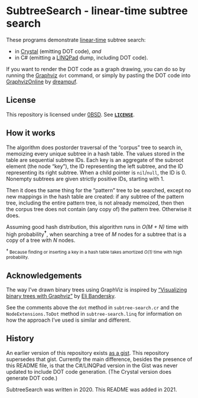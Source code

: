 <!--
  Copyright (c) 2021 Eliah Kagan <degeneracypressure@gmail.com>
  
  Permission to use, copy, modify, and/or distribute this software for any
  purpose with or without fee is hereby granted.
  
  THE SOFTWARE IS PROVIDED "AS IS" AND THE AUTHOR DISCLAIMS ALL WARRANTIES WITH
  REGARD TO THIS SOFTWARE INCLUDING ALL IMPLIED WARRANTIES OF MERCHANTABILITY
  AND FITNESS. IN NO EVENT SHALL THE AUTHOR BE LIABLE FOR ANY SPECIAL, DIRECT,
  INDIRECT, OR CONSEQUENTIAL DAMAGES OR ANY DAMAGES WHATSOEVER RESULTING FROM
  LOSS OF USE, DATA OR PROFITS, WHETHER IN AN ACTION OF CONTRACT, NEGLIGENCE OR
  OTHER TORTIOUS ACTION, ARISING OUT OF OR IN CONNECTION WITH THE USE OR
  PERFORMANCE OF THIS SOFTWARE.
-->

# SubtreeSearch - linear-time subtree search

These programs demonstrate
[linear-time](https://en.wikipedia.org/wiki/Time_complexity#Linear_time) subtree
search:

- in [Crystal](https://crystal-lang.org/) (emitting DOT code), *and*
- in C# (emitting a [LINQPad](https://www.linqpad.net/) dump, including DOT
  code).

If you want to render the DOT code as a graph drawing, you can do so by running
the [Graphviz](https://graphviz.org/) `dot` command, or simply by pasting the
DOT code into [GraphvizOnline](https://dreampuf.github.io/GraphvizOnline/) by
[dreampuf](https://github.com/dreampuf/GraphvizOnline).

## License

This repository is licensed under [0BSD](https://spdx.org/licenses/0BSD.html).
See [**`LICENSE`**](LICENSE).

## How it works

The algorithm does postorder traversal of the &ldquo;corpus&rdquo; tree to
search in, memoizing every unique subtree in a hash table. The values stored in
the table are sequential subtree IDs. Each key is an aggregate of the subroot
element (the node &ldquo;key&rdquo;), the ID representing the left subtree, and
the ID representing its right subtree. When a child pointer is `nil`/`null`, the
ID is
0. Nonempty subtrees are given strictly positive IDs, starting with 1.

Then it does the same thing for the &ldquo;pattern&rdquo; tree to be searched,
except no new mappings in the hash table are created: if any subtree of the
pattern tree, including the entire pattern tree, is not already memoized, then
then the corpus tree does not contain (any copy of) the pattern tree. Otherwise
it does.

Assuming good hash distribution, this algorithm runs in *O(M + N)* time with
high probability<sup>**&dagger;**</sup>, when searching a tree of *M* nodes for
a subtree that is a copy of a tree with *N* nodes.

<sub><sup>**&dagger;**</sup> Because finding or inserting a key in a hash table
takes amortized *O(1)* time with high probability.</sub>

## Acknowledgements

The way I&rsquo;ve drawn binary trees using GraphViz is inspired by
[&ldquo;Visualizing binary trees with
Graphviz&rdquo;](https://eli.thegreenplace.net/2009/11/23/visualizing-binary-trees-with-graphviz)
by [Eli Bandersky](https://eli.thegreenplace.net/pages/about).

See the comments above the `dot` method in `subtree-search.cr` and the
`NodeExtensions.ToDot` method in `subtree-search.linq` for information on how
the approach I&rsquo;ve used is similar and different.

## History

An earlier version of this repository exists [as a
gist](https://gist.github.com/EliahKagan/61bce6756440f13cd5e1465538c18107). This
repository supersedes that gist. Currently the main difference, besides the
presence of this README file, is that the C#/LINQPad version in the Gist was
never updated to include DOT code generation. (The Crystal version does generate
DOT code.)

SubtreeSearch was written in 2020. This README was added in 2021.
